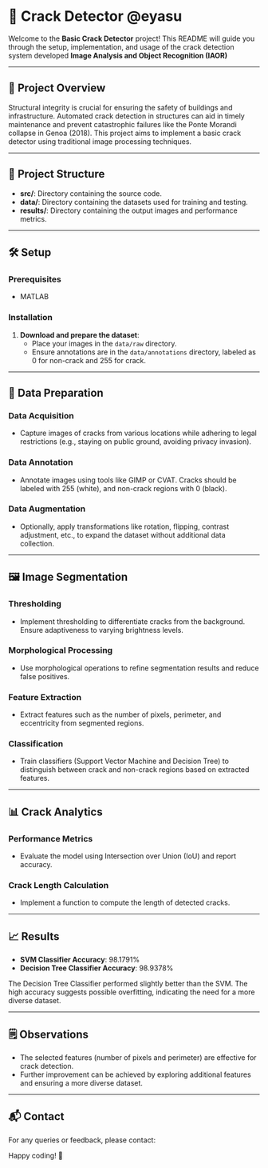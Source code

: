 # 📘 Crack Detector @eyasu

Welcome to the **Basic Crack Detector** project! This README will guide you through the setup, implementation, and usage of the crack detection system developed **Image Analysis and Object Recognition (IAOR)**

---

## 🚀 Project Overview

Structural integrity is crucial for ensuring the safety of buildings and infrastructure. Automated crack detection in structures can aid in timely maintenance and prevent catastrophic failures like the Ponte Morandi collapse in Genoa (2018). This project aims to implement a basic crack detector using traditional image processing techniques.

---

## 📂 Project Structure

- **src/**: Directory containing the source code.
- **data/**: Directory containing the datasets used for training and testing.
- **results/**: Directory containing the output images and performance metrics.

---

## 🛠️ Setup

### Prerequisites

- MATLAB

### Installation

1. **Download and prepare the dataset**:
   - Place your images in the `data/raw` directory.
   - Ensure annotations are in the `data/annotations` directory, labeled as 0 for non-crack and 255 for crack.

---

## 📝 Data Preparation

### Data Acquisition

- Capture images of cracks from various locations while adhering to legal restrictions (e.g., staying on public ground, avoiding privacy invasion).

### Data Annotation

- Annotate images using tools like GIMP or CVAT. Cracks should be labeled with 255 (white), and non-crack regions with 0 (black).

### Data Augmentation

- Optionally, apply transformations like rotation, flipping, contrast adjustment, etc., to expand the dataset without additional data collection.

---

## 🖼️ Image Segmentation

### Thresholding

- Implement thresholding to differentiate cracks from the background. Ensure adaptiveness to varying brightness levels.

### Morphological Processing

- Use morphological operations to refine segmentation results and reduce false positives.

### Feature Extraction

- Extract features such as the number of pixels, perimeter, and eccentricity from segmented regions.

### Classification

- Train classifiers (Support Vector Machine and Decision Tree) to distinguish between crack and non-crack regions based on extracted features.

---

## 📊 Crack Analytics

### Performance Metrics

- Evaluate the model using Intersection over Union (IoU) and report accuracy.

### Crack Length Calculation

- Implement a function to compute the length of detected cracks.

---

## 📈 Results

- **SVM Classifier Accuracy**: 98.1791%
- **Decision Tree Classifier Accuracy**: 98.9378%

The Decision Tree Classifier performed slightly better than the SVM. The high accuracy suggests possible overfitting, indicating the need for a more diverse dataset.

---

## 🗒️ Observations

- The selected features (number of pixels and perimeter) are effective for crack detection.
- Further improvement can be achieved by exploring additional features and ensuring a more diverse dataset.

---

## 📬 Contact

For any queries or feedback, please contact:


Happy coding! 🎉


